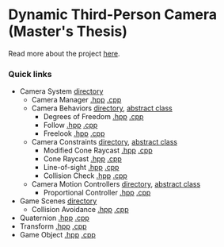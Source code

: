# Dynamic Third-Person Camera (Master's Thesis)

Read more about the project [here](https://www.neesarg.me/dynamic-third-person-camera).

### Quick links
* Camera System [directory](Engine/Code/Engine/CameraSystem/) 
	* Camera Manager [.hpp](Engine/Code/Engine/CameraSystem/CameraManager.hpp?ts=4) [.cpp](Engine/Code/Engine/CameraSystem/CameraManager.cpp?ts=4) 
	* Camera Behaviors [directory](Thesis/Dynamic%20Third-Person%20Camera/Code/Game/Potential%20Engine/Camera%20Behaviours/), [abstract class](Engine/Code/Engine/CameraSystem/CameraBehaviour.hpp?ts=4) 
		* Degrees of Freedom [.hpp](Thesis/Dynamic%20Third-Person%20Camera/Code/Game/Potential%20Engine/Camera%20Behaviours/CB_DegreesOfFreedom.hpp?ts=4) [.cpp](Thesis/Dynamic%20Third-Person%20Camera/Code/Game/Potential%20Engine/Camera%20Behaviours/CB_DegreesOfFreedom.cpp?ts=4)
		* Follow [.hpp](Thesis/Dynamic%20Third-Person%20Camera/Code/Game/Potential%20Engine/Camera%20Behaviours/CB_Follow.hpp?ts=4) [.cpp](Thesis/Dynamic%20Third-Person%20Camera/Code/Game/Potential%20Engine/Camera%20Behaviours/CB_Follow.cpp?ts=4)
		* Freelook [.hpp](Thesis/Dynamic%20Third-Person%20Camera/Code/Game/Potential%20Engine/Camera%20Behaviours/CB_FreeLook.hpp?ts=4) [.cpp](Thesis/Dynamic%20Third-Person%20Camera/Code/Game/Potential%20Engine/Camera%20Behaviours/CB_FreeLook.cpp?ts=4)
	* Camera Constraints [directory](Thesis/Dynamic%20Third-Person%20Camera/Code/Game/Potential%20Engine/Camera%20Constraints/), [abstract class](Engine/Code/Engine/CameraSystem/CameraConstraint.hpp?ts=4)  
		* Modified Cone Raycast [.hpp](Thesis/Dynamic%20Third-Person%20Camera/Code/Game/Potential%20Engine/Camera%20Constraints/CC_ModifiedConeRaycast.hpp?ts=4) [.cpp](Thesis/Dynamic%20Third-Person%20Camera/Code/Game/Potential%20Engine/Camera%20Constraints/CC_ModifiedConeRaycast.cpp?ts=4)
		* Cone Raycast [.hpp](Thesis/Dynamic%20Third-Person%20Camera/Code/Game/Potential%20Engine/Camera%20Constraints/CC_ConeRaycast.hpp?ts=4) [.cpp](Thesis/Dynamic%20Third-Person%20Camera/Code/Game/Potential%20Engine/Camera%20Constraints/CC_ConeRaycast.cpp?ts=4)
		* Line-of-sight [.hpp](Thesis/Dynamic%20Third-Person%20Camera/Code/Game/Potential%20Engine/Camera%20Constraints/CC_LineOfSight.hpp?ts=4) [.cpp](Thesis/Dynamic%20Third-Person%20Camera/Code/Game/Potential%20Engine/Camera%20Constraints/CC_LineOfSight.cpp?ts=4)
		* Collision Check [.hpp](Thesis/Dynamic%20Third-Person%20Camera/Code/Game/Potential%20Engine/Camera%20Constraints/CC_CameraCollision.hpp?ts=4) [.cpp](Thesis/Dynamic%20Third-Person%20Camera/Code/Game/Potential%20Engine/Camera%20Constraints/CC_CameraCollision.cpp?ts=4)
	* Camera Motion Controllers [directory](Thesis/Dynamic%20Third-Person%20Camera/Code/Game/Potential%20Engine/Motion%20Controllers/), [abstract class](Engine/Code/Engine/CameraSystem/CameraMotionController.hpp?ts=4) 
		* Proportional Controller [.hpp](Thesis/Dynamic%20Third-Person%20Camera/Code/Game/Potential%20Engine/Motion%20Controllers/CMC_ProportionalController.hpp?ts=4) [.cpp](Thesis/Dynamic%20Third-Person%20Camera/Code/Game/Potential%20Engine/Motion%20Controllers/CMC_ProportionalController.cpp?ts=4)
* Game Scenes [directory](Thesis/Dynamic%20Third-Person%20Camera/Code/Game/Game%20States/) 
	* Collision Avoidance [.hpp](Thesis/Dynamic%20Third-Person%20Camera/Code/Game/Game%20States/Scene_CollisionAvoidance.hpp?ts=4) [.cpp](Thesis/Dynamic%20Third-Person%20Camera/Code/Game/Game%20States/Scene_CollisionAvoidance.cpp?ts=4) 
* Quaternion [.hpp](Engine/Code/Engine/Math/Quaternion.hpp?ts=4) [.cpp](Engine/Code/Engine/Math/Quaternion.cpp?ts=4) 
* Transform [.hpp](Engine/Code/Engine/Math/Transform.hpp?ts=4) [.cpp](Engine/Code/Engine/Math/Transform.cpp?ts=4)
* Game Object [.hpp](Engine/Code/Engine/Core/GameObject.hpp?ts=4) [.cpp](Engine/Code/Engine/Core/GameObject.cpp?ts=4) 
